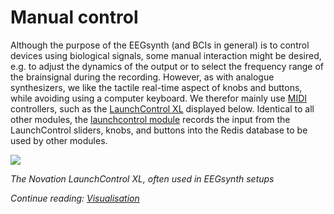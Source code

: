 # Manual control

Although the purpose of the EEGsynth (and BCIs in general) is to control devices using biological signals, some manual interaction might be desired, e.g. to adjust the dynamics of the output or to select the frequency range of the brainsignal during the recording.
However, as with analogue synthesizers, we like the tactile real-time aspect of knobs and buttons, while avoiding using a computer keyboard. We therefor mainly use [MIDI](midi.md) controllers, such as the [LaunchControl XL](https://global.novationmusic.com/launch/launch-control-xl#) displayed below. Identical to all other modules, the [launchcontrol module](../module/launchcontrol) records the input from the LaunchControl sliders, knobs, and buttons into the Redis database to be used by other modules.

![](https://novationmusic.com/sites/novation/files/LCXL-HeaderImage-2560-1000.png)

_The Novation LaunchControl XL, often used in EEGsynth setups_

_Continue reading: [Visualisation](visualisation.md)_
